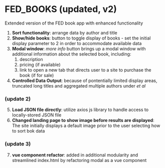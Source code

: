 # FED_BOOKS (updated, v2)
Extended version of the FED book app with enhanced functionality

1. **Sort functionality**: arrange data by author and title
2. **Show/hide books**: button to toggle display of books - set the initial display parameter to 2 in order to accommodate available data
3. **Modal window**: *more info* button brings up a modal window with additional information about the selected book, including:
   1. description
   2. pricing (if available)
   3. link to open a new tab that directs user to a site to purchase the book (if for sale)
4. **Controlled Data Output**: because of pontentially limited display areas, truncated long titles and aggregated multiple authors under *et al*
### (update 2)
5. **Load JSON file directly**: utilize axios js library to handle access to locally-stored JSON file
6. **Changed landing page to show image before results are displayed**: The site initially displays a default image prior to the user selecting how to sort bok data
### (update 3)
7. **vue component refactor**: added in additional modularity and streamlined index.html by refactoring modal as a vue component
